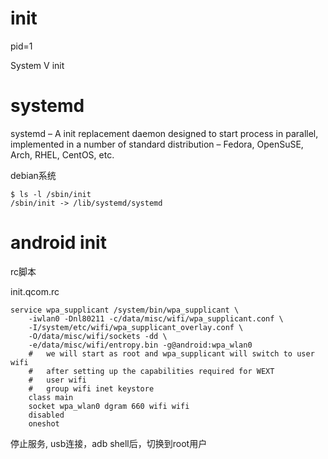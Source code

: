 

# init
pid=1

System V init

# systemd
systemd – A init replacement daemon designed to start process in parallel, implemented in a number of standard distribution – Fedora, OpenSuSE, Arch, RHEL, CentOS, etc.

debian系统
```
$ ls -l /sbin/init
/sbin/init -> /lib/systemd/systemd
```

# android init
rc脚本


init.qcom.rc
```
service wpa_supplicant /system/bin/wpa_supplicant \
    -iwlan0 -Dnl80211 -c/data/misc/wifi/wpa_supplicant.conf \
    -I/system/etc/wifi/wpa_supplicant_overlay.conf \
    -O/data/misc/wifi/sockets -dd \
    -e/data/misc/wifi/entropy.bin -g@android:wpa_wlan0
    #   we will start as root and wpa_supplicant will switch to user wifi
    #   after setting up the capabilities required for WEXT
    #   user wifi
    #   group wifi inet keystore
    class main
    socket wpa_wlan0 dgram 660 wifi wifi
    disabled
    oneshot
```

停止服务, usb连接，adb shell后，切换到root用户
```

```